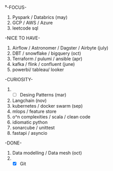 ⁹-FOCUS-
1. Pyspark / Databrics (may)
2. GCP / AWS / Azure
3. leetcode sql 

-NICE TO HAVE-
1. Airflow / Astronomer / Dagster / Airbyte (july)
2. DBT / snowflake / bigquery (oct)
3. Terraform / pulumi / ansible (apr)
4. kafka / flink / confluent (june)
5. powerbi/ tableau/ looker

-CURIOSITY-
1. - [ ] Desing Patterns (mar)
2. Langchain (nov)
3. kubernetes / docker swarm (sep)
4. mlops / feature store
5. o^n complexities / scala / clean code
6. idiomatic python
7. sonarcube / unittest
8. fastapi / asyncio 

-DONE-
1. Data modelling / Data mesh (oct)
2. - [x] Git
